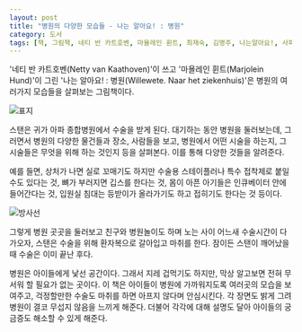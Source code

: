 ```yaml
---
layout: post
title: "병원의 다양한 모습들 - 나는 알아요! : 병원"
category: 도서
tags: [책, 그림책, 네티 반 카트호벤, 마욜레인 휜트, 최재숙, 김명주, 나는알아요!, 사파리, 이퍼블릭, 서평]
---
```


'네티 반 카트호벤(Netty van Kaathoven)'이 쓰고
'마욜레인 휜트(Marjolein Hund)'이 그린
'나는 알아요! : 병원(Willewete. Naar het ziekenhuis)'은
병원의 여러가지 모습들을 살펴보는 그림책이다.

![표지](https://lh3.googleusercontent.com/gbtRRSpJ3ICxSNVIURvzIQBO_rjZXjaYW_eXMDh2IXYp4X7WvY0FE5LN3TtR1i97R7omVwyiqHuK2Q=s480)

스탠은 귀가 아파 종합병원에서 수술을 받게 된다.
대기하는 동안 병원을 둘러보는데,
그러면서 병원의 다양한 물건들과 장소, 사람들을 보고,
병원에서 어떤 시술을 하는지,
그 시술들은 무엇을 위해 하는 것인지 등을 살펴본다.
이를 통해 다양한 것들을 알려준다.

예를 들면,
상처가 나면 실로 꼬매기도 하지만
수술용 스테이플러나 특수 접착제로 붙일 수도 있다는 것,
뼈가 부러지면 깁스를 한다는 것,
몸이 아픈 아기들은 인큐베이터 안에 들어간다는 것,
입원실 침대는 등받이가 올라가기도 하고 접히기도 한다는 것 등이다.

![방사선](https://lh3.googleusercontent.com/ctY0aI4j-S1ziSEs3FJbQmiGUxNOOZ0TifwftTUXycNJ6LCFiH_KbvIXVV8OAd5Q2RN_zV6Nv7mJAg)

그렇게 병원 곳곳을 둘러보고
친구와 병원놀이도 하며 노는 사이
어느새 수술시간이 다가오자,
스탠은 수술을 위해 환자복으로 갈아입고 마취를 한다.
잠이든 스탠이 깨어났을 때 수술은 이미 끝난 후다.

병원은 아이들에게 낯선 공간이다.
그래서 지레 겁먹기도 하지만,
막상 알고보면 전혀 무서워 할 필요가 없는 곳이다.
이 책은 아이들이 병원에 가까워지도록 여러곳의 모습을 보여주고,
걱정할만한 수술도 마취를 하면 아프지 않다며 안심시킨다.
각 장면도 밝게 그려 병원이 결코 무섭지 않음을 느끼게 해준다.
더불어 각각에 대해 설명도 달아 아이들의 궁금증도 해소할 수 있게 해준다.
